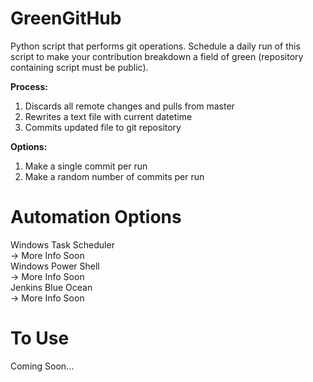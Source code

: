 # GreenGitHub
Python script that performs git operations. Schedule a daily run of this script to make your contribution breakdown a field of green (repository containing script must be public).

**Process:** <br/>
1) Discards all remote changes and pulls from master <br/>
2) Rewrites a text file with current datetime <br/>
3) Commits updated file to git repository <br/>

**Options:** <br/>
1) Make a single commit per run <br/>
2) Make a random number of commits per run <br/>

# Automation Options
Windows Task Scheduler <br/>
-> More Info Soon <br/>
Windows Power Shell <br/>
-> More Info Soon <br/>
Jenkins Blue Ocean <br/>
-> More Info Soon <br/>

# To Use
Coming Soon...
